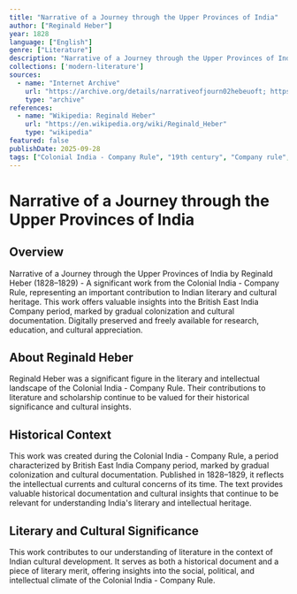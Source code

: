 ```yaml
---
title: "Narrative of a Journey through the Upper Provinces of India"
author: ["Reginald Heber"]
year: 1828
language: ["English"]
genre: ["Literature"]
description: "Narrative of a Journey through the Upper Provinces of India by Reginald Heber (1828–1829) - A significant work from the Colonial India - Company Rule, representing an important contribution to Indian literary and cultural heritage. Digitally preserved and freely available for research, education, and cultural appreciation."
collections: ['modern-literature']
sources:
  - name: "Internet Archive"
    url: "https://archive.org/details/narrativeofjourn02hebeuoft; https://archive.org/details/narrativeofjourn01hebeuoft; https://archive.org/details/narrativeofjourn03regi"
    type: "archive"
references:
  - name: "Wikipedia: Reginald Heber"
    url: "https://en.wikipedia.org/wiki/Reginald_Heber"
    type: "wikipedia"
featured: false
publishDate: 2025-09-28
tags: ["Colonial India - Company Rule", "19th century", "Company rule", "British colonialism", "cultural documentation", "orientalist scholarship", "Indian literature", "digital heritage", "public domain", "classical texts"]
---
```


# Narrative of a Journey through the Upper Provinces of India

## Overview

Narrative of a Journey through the Upper Provinces of India by Reginald Heber (1828–1829) - A significant work from the Colonial India - Company Rule, representing an important contribution to Indian literary and cultural heritage. This work offers valuable insights into the British East India Company period, marked by gradual colonization and cultural documentation. Digitally preserved and freely available for research, education, and cultural appreciation.

## About Reginald Heber

Reginald Heber was a significant figure in the literary and intellectual landscape of the Colonial India - Company Rule. Their contributions to literature and scholarship continue to be valued for their historical significance and cultural insights.

## Historical Context

This work was created during the Colonial India - Company Rule, a period characterized by British East India Company period, marked by gradual colonization and cultural documentation. Published in 1828–1829, it reflects the intellectual currents and cultural concerns of its time. The text provides valuable historical documentation and cultural insights that continue to be relevant for understanding India's literary and intellectual heritage.

## Literary and Cultural Significance

This work contributes to our understanding of literature in the context of Indian cultural development. It serves as both a historical document and a piece of literary merit, offering insights into the social, political, and intellectual climate of the Colonial India - Company Rule.

